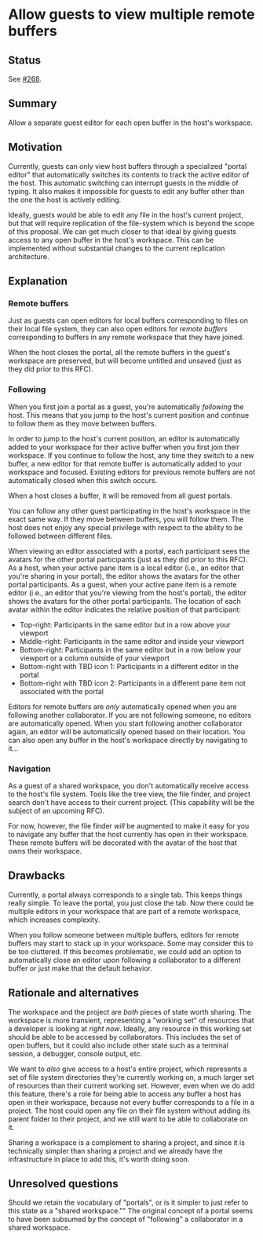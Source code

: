 # Allow guests to view multiple remote buffers

## Status

See [#268](https://github.com/atom/teletype/issues/268).

## Summary

Allow a separate guest editor for each open buffer in the host's workspace.

## Motivation

Currently, guests can only view host buffers through a specialized "portal editor" that automatically switches its contents to track the active editor of the host. This automatic switching can interrupt guests in the middle of typing. It also makes it impossible for guests to edit any buffer other than the one the host is actively editing.

Ideally, guests would be able to edit any file in the host's current project, but that will require replication of the file-system which is beyond the scope of this proposal. We can get much closer to that ideal by giving guests access to any open buffer in the host's workspace. This can be implemented without substantial changes to the current replication architecture.

## Explanation

### Remote buffers

Just as guests can open editors for local buffers corresponding to files on their local file system, they can also open editors for *remote buffers* corresponding to buffers in any remote workspace that they have joined.

When the host closes the portal, all the remote buffers in the guest's workspace are preserved, but will become untitled and unsaved (just as they did prior to this RFC).

### Following

When you first join a portal as a guest, you're automatically *following* the host. This means that you jump to the host's current position and continue to follow them as they move between buffers.

In order to jump to the host's current position, an editor is automatically added to your workspace for their active buffer when you first join their workspace. If you continue to follow the host, any time they switch to a new buffer, a new editor for that remote buffer is automatically added to your workspace and focused. Existing editors for previous remote buffers are not automatically closed when this switch occurs.

When a host closes a buffer, it will be removed from all guest portals.

You can follow any other guest participating in the host's workspace in the exact same way. If they move between buffers, you will follow them. The host does not enjoy any special privilege with respect to the ability to be followed between different files.

When viewing an editor associated with a portal, each participant sees the avatars for the other portal participants (just as they did prior to this RFC). As a host, when your active pane item is a local editor (i.e., an editor that you're sharing in your portal), the editor shows the avatars for the other portal participants. As a guest, when your active pane item is a remote editor (i.e., an editor that you're viewing from the host's portal), the editor shows the avatars for the other portal participants. The location of each avatar within the editor indicates the relative position of that participant:
- Top-right: Participants in the same editor but in a row above your viewport
- Middle-right: Participants in the same editor and inside your viewport
- Bottom-right: Participants in the same editor but in a row below your viewport or a column outside of your viewport
- Bottom-right with TBD icon 1: Participants in a different editor in the portal
- Bottom-right with TBD icon 2: Participants in a different pane item not associated with the portal

Editors for remote buffers are *only* automatically opened when you are following another collaborator. If you are not following someone, no editors are automatically opened. When you start following another collaborator again, an editor will be automatically opened based on their location. You can also open any buffer in the host's workspace directly by navigating to it...

### Navigation

As a guest of a shared workspace, you don't automatically receive access to the host's file system. Tools like the tree view, the file finder, and project search don't have access to their current project. (This capability will be the subject of an upcoming RFC).

For now, however, the file finder *will* be augmented to make it easy for you to navigate any buffer that the host currently has open in their workspace. These remote buffers will be decorated with the avatar of the host that owns their workspace.

## Drawbacks

Currently, a portal always corresponds to a single tab. This keeps things really simple. To leave the portal, you just close the tab. Now there could be multiple editors in your workspace that are part of a remote workspace, which increases complexity.

When you follow someone between multiple buffers, editors for remote buffers may start to stack up in your workspace. Some may consider this to be too cluttered. If this becomes problematic, we could add an option to automatically close an editor upon following a collaborator to a different buffer or just make that the default behavior.

## Rationale and alternatives

The workspace and the project are *both* pieces of state worth sharing. The workspace is more transient, representing a "working set" of resources that a developer is looking at *right now*. Ideally, any resource in this working set should be able to be accessed by collaborators. This includes the set of open buffers, but it could also include other state such as a terminal session, a debugger, console output, etc.

We want to *also* give access to a host's entire project, which represents a set of file system directories they're currently working on, a much larger set of resources than their current working set. However, even when we do add this feature, there's a role for being able to access any buffer a host has open in their workspace, because not every buffer corresponds to a file in a project. The host could open any file on their file system without adding its parent folder to their project, and we still want to be able to collaborate on it.

Sharing a workspace is a complement to sharing a project, and since it is technically simpler than sharing a project and we already have the infrastructure in place to add this, it's worth doing soon.

## Unresolved questions

Should we retain the vocabulary of "portals", or is it simpler to just refer to this state as a "shared workspace."" The original concept of a portal seems to have been subsumed by the concept of "following" a collaborator in a shared workspace.
